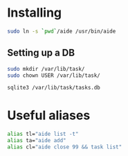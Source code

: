 # Installing

```bash
sudo ln -s `pwd`/aide /usr/bin/aide
```

## Setting up a DB

```bash
sudo mkdir /var/lib/task/
sudo chown USER /var/lib/task/

sqlite3 /var/lib/task/tasks.db
```

# Useful aliases

```bash
alias tl="aide list -t"
alias ta="aide add"
alias cl="aide close 99 && task list"
```



